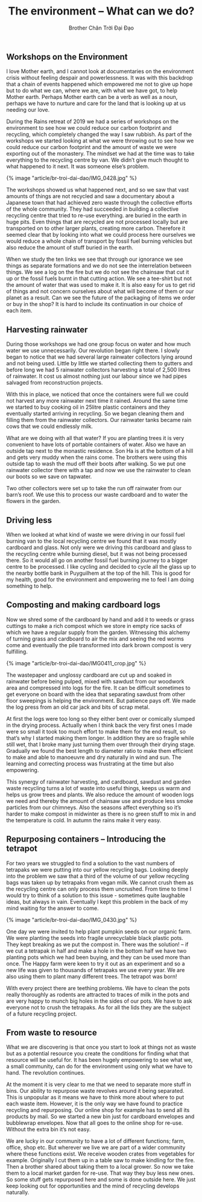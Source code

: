 ﻿---
title: The environment – What can we do?
author: Brother Chân Trời Đại Đạo
---

## Workshops on the Environment 

I love Mother earth, and I cannot look at documentaries on the environment crisis without feeling despair and powerlessness. It was with this backdrop that a chain of events happened which empowered me not to give up hope but to do what we can, where we are, with what we have got, to help Mother earth. Perhaps Mother earth can be a verb as well as a noun, perhaps we have to nurture and care for the land that is looking up at us needing our love.

During the Rains retreat of 2019 we had a series of workshops on the environment to see how we could reduce our carbon footprint and recycling, which completely changed the way I saw rubbish. As part of the workshops we started looking at what we were throwing out to see how we could reduce our carbon footprint and the amount of waste we were exporting out of the monastery. The mindset we had at the time was to take everything to the recycling centre by van. We didn’t give much thought to what happened to it next. It was someone else’s problem. 

{% image "article/br-troi-dai-dao/IMG_0428.jpg" %}

The workshops showed us what happened next, and so we saw that vast amounts of things are not recycled and saw a documentary about a Japanese town that had achieved zero waste through the collective efforts of the whole community. They had succeeded in building a collective recycling centre that tried to re-use everything. are buried in the earth in huge pits. Even things that are recycled are not processed locally but are transported on to other larger plants, creating more carbon. Therefore it seemed clear that by looking into what we could process here ourselves we would reduce a whole chain of transport by fossil fuel burning vehicles but also reduce the amount of stuff buried in the earth.

When we study the ten links we see that through our ignorance we see things as separate formations and we do not see the interrelation between things. We see a log on the fire but we do not see the chainsaw that cut it up or the fossil fuels burnt in that cutting action. We see a tee-shirt but not the amount of water that was used to make it. It is also easy for us to get rid of things and not concern ourselves about what will become of them or our planet as a result. Can we see the future of the packaging of items we order or buy in the shop? It is hard to include its continuation in our choice of each item. 

## Harvesting rainwater 

During those workshops we had one group focus on water and how much water we use unnecessarily. Our revolution began right there. I slowly began to notice that we had several large rainwater collectors lying around and not being used. Little by little we started collecting them to gutters and before long we had 5 rainwater collectors harvesting a total of 2,500 litres of rainwater. It cost us almost nothing just our labour since we had pipes salvaged from reconstruction projects. 

With this in place, we noticed that once the containers were full we could not harvest any more rainwater next time it rained. Around the same time we started to buy cooking oil in 25litre plastic containers and they eventually started arriving in recycling. So we began cleaning them and filling them from the rainwater collectors. Our rainwater tanks became rain cows that we could endlessly milk. 

What are we doing with all that water? If you are planting trees it is very convenient to have lots of portable containers of water. Also we have an outside tap next to the monastic residence. Son Ha is at the bottom of a hill and gets very muddy when the rains come. The brothers were using this outside tap to wash the mud off their boots after walking. So we put one rainwater collector there with a tap and now we use the rainwater to clean our boots so we save on tapwater.

Two other collectors were set up to take the run off rainwater from our barn’s roof. We use this to process our waste cardboard and to water the flowers in the garden.

## Driving less 

When we looked at what kind of waste we were driving in our fossil fuel burning van to the local recycling centre we found that it was mostly cardboard and glass. Not only were we driving this cardboard and glass to the recycling centre while burning diesel, but it was not being processed there. So it would all go on another fossil fuel burning journey to a bigger centre to be processed. I like cycling and decided to cycle all the glass up to the nearby bottle bank in Puyguilhem at the top of the hill. This is good for my health, good for the environment and empowering me to feel I am doing something to help.

## Composting and making cardboard logs 

Now we shred some of the cardboard by hand and add it to weeds or grass cuttings to make a rich compost which we store in empty rice sacks of which we have a regular supply from the garden. Witnessing this alchemy of turning grass and cardboard to air the mix and seeing the red worms come and eventually the pile transformed into dark brown compost is very fulfilling.

{% image "article/br-troi-dai-dao/IMG0411_crop.jpg" %}

The wastepaper and unglossy cardboard are cut up and soaked in rainwater before being pulped, mixed with sawdust from our woodwork area and compressed into logs for the fire. It can be difficult sometimes to get everyone on board with the idea that separating sawdust from other floor sweepings is helping the environment. But patience pays off. We made the log press from an old car jack and bits of scrap metal. 

At first the logs were too long so they either bent over or comically slumped in the drying process. Actually when I think back the very first ones I made were so small it took too much effort to make them for the end result, so that’s why I started making them longer. In addition they are so fragile while still wet, that I broke many just turning them over through their drying stage. Gradually we found the best length to diameter ratio to make them efficient to make and able to manoeuvre and dry naturally in wind and sun. The learning and correcting process was frustrating at the time but also empowering.

This synergy of rainwater harvesting, and cardboard, sawdust and garden waste recycling turns a lot of waste into useful things, keeps us warm and helps us grow trees and plants. We also reduce the amount of wooden logs we need and thereby the amount of chainsaw use and produce less smoke particles from our chimneys. Also the seasons affect everything so it’s harder to make compost in midwinter as there is no green stuff to mix in and the temperature is cold. In autumn the rains make it very easy.

## Repurposing containers – Introducing the tetrapot 

For two years we struggled to find a solution to the vast numbers of tetrapaks we were putting into our yellow recycling bags. Looking deeply into the problem we saw that a third of the volume of our yellow recycling bags was taken up by tetrapaks from vegan milk. We cannot crush them as the recycling centre can only process them uncrushed. From time to time I would try to think of a solution to this issue - sometimes quite laughable ideas, but always in vain. Eventually I kept this problem in the back of my mind waiting for the answer to come. 

{% image "article/br-troi-dai-dao/IMG_0430.jpg" %}

One day we were invited to help plant pumpkin seeds on our organic farm. We were planting the seeds into fragile unrecyclable black plastic pots. They kept breaking as we put the compost in. There was the solution! – if we cut a tetrapak in half and make a hole in the bottom half we have two planting pots which we had been buying, and they can be used more than once. The Happy farm were keen to try it out as an experiment and so a new life was given to thousands of tetrapaks we use every year. We are also using them to plant many different trees. The tetrapot was born!

With every project there are teething problems. We have to clean the pots really thoroughly as rodents are attracted to traces of milk in the pots and are very happy to munch big holes in the sides of our pots. We have to ask everyone not to crush the tetrapaks. As for all the lids they are the subject of a future recycling project.

## From waste to resource 

What we are discovering is that once you start to look at things not as waste but as a potential resource you create the conditions for finding what that resource will be useful for. It has been hugely empowering to see what we, a small community, can do for the environment using only what we have to hand. The revolution continues.

At the moment it is very clear to me that we need to separate more stuff in bins. Our ability to repurpose waste revolves around it being separated. This is unpopular as it means we have to think more about where to put each waste item. However, it is the only way we have found to practice recycling and repurposing. Our online shop for example has to send all its products by mail. So we started a new bin just for cardboard envelopes and bubblewrap envelopes. Now that all goes to the online shop for re-use. Without the extra bin it’s not easy. 

We are lucky in our community to have a lot of different functions; farm, office, shop etc. But wherever we live we are part of a wider community where these functions exist. We receive wooden crates from vegetables for example. Originally I cut them up in a table saw to make kindling for the fire. Then a brother shared about taking them to a local grower. So now we take them to a local market garden for re-use. That way they buy less new ones. So some stuff gets repurposed here and some is done outside here. We just keep looking out for opportunities and the mind of recycling develops naturally. 
